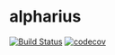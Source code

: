 # alpharius

[![Build Status](https://app.travis-ci.com/zhengwang1990/alpharius.svg?branch=main)](https://app.travis-ci.com/zhengwang1990/alpharius)
[![codecov](https://codecov.io/gh/zhengwang1990/alpharius/branch/main/graph/badge.svg?token=R8RUFJJ1CV)](https://codecov.io/gh/zhengwang1990/alpharius)